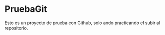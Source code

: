 # PruebaGit
Esto es un proyecto de prueba con Github, solo ando practicando el subir al repositorio. 
